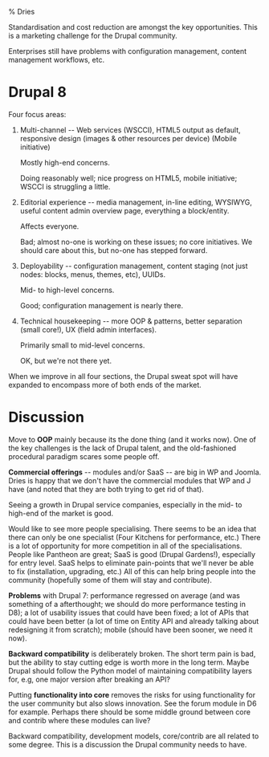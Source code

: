 % Dries

Standardisation and cost reduction are amongst the key opportunities. This is a marketing challenge for the Drupal community.

Enterprises still have problems with configuration management, content
management workflows, etc.

Drupal 8
========

Four focus areas:

1. Multi-channel -- Web services (WSCCI), HTML5 output as default, responsive
design (images & other resources per device) (Mobile initiative)

    Mostly high-end concerns.

    Doing reasonably well; nice progress on HTML5, mobile initiative; WSCCI is
    struggling a little.

2. Editorial experience -- media management, in-line editing, WYSIWYG, useful
content admin overview page, everything a block/entity.

    Affects everyone.

    Bad; almost no-one is working on these issues; no core initiatives. We
    should care about this, but no-one has stepped forward.

3. Deployability -- configuration management, content staging (not just nodes:
blocks, menus, themes, etc), UUIDs.

    Mid- to high-level concerns.

    Good; configuration management is nearly there.

4. Technical housekeeping -- more OOP & patterns, better separation (small
core!), UX (field admin interfaces).

   Primarily small to mid-level concerns.

   OK, but we're not there yet.

When we improve in all four sections, the Drupal sweat spot will have expanded
to encompass more of both ends of the market.

Discussion
==========

Move to **OOP** mainly because its the done thing (and it works now). One of
the key challenges is the lack of Drupal talent, and the old-fashioned
procedural paradigm scares some people off.

**Commercial offerings** -- modules and/or SaaS -- are big in WP and Joomla.
Dries is happy that we don't have the commercial modules that WP and J have
(and noted that they are both trying to get rid of that).

Seeing a growth in Drupal service companies, especially in the mid- to
high-end of the market is good.

Would like to see more people specialising. There seems to be an idea that
there can only be one specialist (Four Kitchens for performance, etc.) There
is a lot of opportunity for more competition in all of the specialisations.
People like Pantheon are great; SaaS is good (Drupal Gardens!), especially for
entry level. SaaS helps to eliminate pain-points that we'll never be able to
fix (installation, upgrading, etc.) All of this can help bring people into the
community (hopefully some of them will stay and contribute).

**Problems** with Drupal 7: performance regressed on average (and was
something of a afterthought; we should do more performance testing in D8); a
lot of usability issues that could have been fixed; a lot of APIs that could
have been better (a lot of time on Entity API and already talking about
redesigning it from scratch); mobile (should have been sooner, we need it
now).

**Backward compatibility** is deliberately broken. The short term pain is bad,
but the ability to stay cutting edge is worth more in the long term. Maybe
Drupal should follow the Python model of maintaining compatibility layers for,
e.g, one major version after breaking an API?

Putting **functionality into core** removes the risks for using functionality
for the user community but also slows innovation. See the forum module in D6
for example. Perhaps there should be some middle ground between core and
contrib where these modules can live?

Backward compatibility, development models, core/contrib are all related to
some degree. This is a discussion the Drupal community needs to have.

